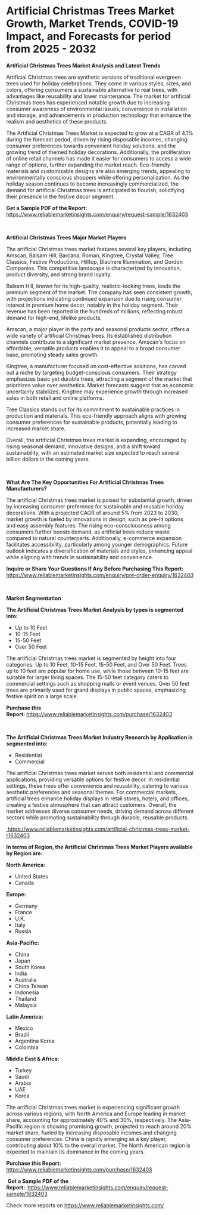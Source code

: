 <p><h1>Artificial Christmas Trees Market Growth, Market Trends, COVID-19 Impact, and Forecasts for period from 2025 - 2032</h1></p><p><strong>Artificial Christmas Trees Market Analysis and Latest Trends</strong></p>
<p><p>Artificial Christmas trees are synthetic versions of traditional evergreen trees used for holiday celebrations. They come in various styles, sizes, and colors, offering consumers a sustainable alternative to real trees, with advantages like reusability and lower maintenance. The market for artificial Christmas trees has experienced notable growth due to increasing consumer awareness of environmental issues, convenience in installation and storage, and advancements in production technology that enhance the realism and aesthetics of these products.</p><p>The Artificial Christmas Trees Market is expected to grow at a CAGR of 4.1% during the forecast period, driven by rising disposable incomes, changing consumer preferences towards convenient holiday solutions, and the growing trend of themed holiday decorations. Additionally, the proliferation of online retail channels has made it easier for consumers to access a wide range of options, further expanding the market reach. Eco-friendly materials and customizable designs are also emerging trends, appealing to environmentally conscious shoppers while offering personalization. As the holiday season continues to become increasingly commercialized, the demand for artificial Christmas trees is anticipated to flourish, solidifying their presence in the festive decor segment.</p></p>
<p><strong>Get a Sample PDF of the Report:&nbsp;</strong> <a href="https://www.reliablemarketinsights.com/enquiry/request-sample/1632403?utm_campaign=2382&utm_medium=2&utm_source=Github&utm_content=ia&utm_term=08022025&utm_id=artificial-christmas-trees">https://www.reliablemarketinsights.com/enquiry/request-sample/1632403</a></p>
<p>&nbsp;</p>
<p><strong>Artificial Christmas Trees Major Market Players</strong></p>
<p><p>The artificial Christmas trees market features several key players, including Amscan, Balsam Hill, Barcana, Roman, Kingtree, Crystal Valley, Tree Classics, Festive Productions, Hilltop, Blachere Illumination, and Gordon Companies. This competitive landscape is characterized by innovation, product diversity, and strong brand loyalty.</p><p>Balsam Hill, known for its high-quality, realistic-looking trees, leads the premium segment of the market. The company has seen consistent growth, with projections indicating continued expansion due to rising consumer interest in premium home decor, notably in the holiday segment. Their revenue has been reported in the hundreds of millions, reflecting robust demand for high-end, lifelike products.</p><p>Amscan, a major player in the party and seasonal products sector, offers a wide variety of artificial Christmas trees. Its established distribution channels contribute to a significant market presence. Amscan's focus on affordable, versatile products enables it to appeal to a broad consumer base, promoting steady sales growth.</p><p>Kingtree, a manufacturer focused on cost-effective solutions, has carved out a niche by targeting budget-conscious consumers. Their strategy emphasizes basic yet durable trees, attracting a segment of the market that prioritizes value over aesthetics. Market forecasts suggest that as economic uncertainty stabilizes, Kingtree may experience growth through increased sales in both retail and online platforms.</p><p>Tree Classics stands out for its commitment to sustainable practices in production and materials. This eco-friendly approach aligns with growing consumer preferences for sustainable products, potentially leading to increased market share. </p><p>Overall, the artificial Christmas trees market is expanding, encouraged by rising seasonal demand, innovative designs, and a shift toward sustainability, with an estimated market size expected to reach several billion dollars in the coming years.</p></p>
<p>&nbsp;</p>
<p><strong>What Are The Key Opportunities For Artificial Christmas Trees Manufacturers?</strong></p>
<p><p>The artificial Christmas trees market is poised for substantial growth, driven by increasing consumer preference for sustainable and reusable holiday decorations. With a projected CAGR of around 5% from 2023 to 2030, market growth is fueled by innovations in design, such as pre-lit options and easy assembly features. The rising eco-consciousness among consumers further boosts demand, as artificial trees reduce waste compared to natural counterparts. Additionally, e-commerce expansion facilitates accessibility, particularly among younger demographics. Future outlook indicates a diversification of materials and styles, enhancing appeal while aligning with trends in sustainability and convenience.</p></p>
<p><strong>Inquire or Share Your Questions If Any Before Purchasing This Report:</strong> <a href="https://www.reliablemarketinsights.com/enquiry/pre-order-enquiry/1632403?utm_campaign=2382&utm_medium=2&utm_source=Github&utm_content=ia&utm_term=08022025&utm_id=artificial-christmas-trees">https://www.reliablemarketinsights.com/enquiry/pre-order-enquiry/1632403</a></p>
<p>&nbsp;</p>
<p><strong>Market Segmentation</strong></p>
<p><strong>The Artificial Christmas Trees Market Analysis by types is segmented into:</strong></p>
<p><ul><li>Up to 10 Feet</li><li>10-15 Feet</li><li>15-50 Feet</li><li>Over 50 Feet</li></ul></p>
<p><p>The artificial Christmas trees market is segmented by height into four categories: Up to 10 Feet, 10-15 Feet, 15-50 Feet, and Over 50 Feet. Trees up to 10 feet are popular for home use, while those between 10-15 feet are suitable for larger living spaces. The 15-50 feet category caters to commercial settings such as shopping malls or event venues. Over 50 feet trees are primarily used for grand displays in public spaces, emphasizing festive spirit on a large scale.</p></p>
<p><strong>Purchase this Report:&nbsp;</strong><a href="https://www.reliablemarketinsights.com/purchase/1632403?utm_campaign=2382&utm_medium=2&utm_source=Github&utm_content=ia&utm_term=08022025&utm_id=artificial-christmas-trees">https://www.reliablemarketinsights.com/purchase/1632403</a></p>
<p>&nbsp;</p>
<p><strong>The Artificial Christmas Trees Market Industry Research by Application is segmented into:</strong></p>
<p><ul><li>Residential</li><li>Commercial</li></ul></p>
<p><p>The artificial Christmas trees market serves both residential and commercial applications, providing versatile options for festive decor. In residential settings, these trees offer convenience and reusability, catering to various aesthetic preferences and seasonal themes. For commercial markets, artificial trees enhance holiday displays in retail stores, hotels, and offices, creating a festive atmosphere that can attract customers. Overall, the market addresses diverse consumer needs, driving demand across different sectors while promoting sustainability through durable, reusable products.</p></p>
<p><a href="https://www.reliablemarketinsights.com/artificial-christmas-trees-market-r1632403?utm_campaign=2382&utm_medium=2&utm_source=Github&utm_content=ia&utm_term=08022025&utm_id=artificial-christmas-trees">&nbsp;https://www.reliablemarketinsights.com/artificial-christmas-trees-market-r1632403</a></p>
<p><strong>In terms of Region, the Artificial Christmas Trees Market Players available by Region are:</strong></p>
<p>
    <p> <strong> North America: </strong>
        <ul>
            <li>United States</li>
            <li>Canada</li>
        </ul>
        </p> 
    <p> <strong> Europe: </strong>
        <ul>
            <li>Germany</li>
            <li>France</li>
            <li>U.K.</li>
            <li>Italy</li>
            <li>Russia</li>
        </ul>
        </p> 
    <p> <strong> Asia-Pacific: </strong>
        <ul>
            <li>China</li>
            <li>Japan</li>
            <li>South Korea</li>
            <li>India</li>
            <li>Australia</li>
            <li>China Taiwan</li>
            <li>Indonesia</li>
            <li>Thailand</li>
            <li>Malaysia</li>
        </ul>
        </p> 
    <p> <strong> Latin America: </strong>
        <ul>
            <li>Mexico</li>
            <li>Brazil</li>
            <li>Argentina Korea</li>
            <li>Colombia</li>
        </ul>
        </p> 
    <p> <strong> Middle East & Africa: </strong>
        <ul>
            <li>Turkey</li>
            <li>Saudi</li>
            <li>Arabia</li>
            <li>UAE</li>
            <li>Korea</li>
        </ul>
    </p>
    </p>
<p><p>The artificial Christmas trees market is experiencing significant growth across various regions, with North America and Europe leading in market share, accounting for approximately 40% and 30%, respectively. The Asia-Pacific region is showing promising growth, projected to reach around 20% market share, fueled by increasing disposable incomes and changing consumer preferences. China is rapidly emerging as a key player, contributing about 10% to the overall market. The North American region is expected to maintain its dominance in the coming years.</p></p>
<p><strong>Purchase this Report: </strong><a href="https://www.reliablemarketinsights.com/purchase/1632403?utm_campaign=2382&utm_medium=2&utm_source=Github&utm_content=ia&utm_term=08022025&utm_id=artificial-christmas-trees">https://www.reliablemarketinsights.com/purchase/1632403</a></p>
<p>&nbsp;<strong>Get a Sample PDF of the Report:&nbsp;&nbsp;</strong><a href="https://www.reliablemarketinsights.com/enquiry/request-sample/1632403?utm_campaign=2382&utm_medium=2&utm_source=Github&utm_content=ia&utm_term=08022025&utm_id=artificial-christmas-trees">https://www.reliablemarketinsights.com/enquiry/request-sample/1632403</a></p>
<p><strong></strong></p>
<p>Check more reports on <a href="https://www.reliablemarketinsights.com/?utm_campaign=2382&utm_medium=2&utm_source=Github&utm_content=ia&utm_term=08022025&utm_id=artificial-christmas-trees">https://www.reliablemarketinsights.com/</a></p>